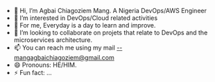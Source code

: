 - 👋 Hi, I’m Agbai Chiagoziem Mang. A Nigeria DevOps/AWS Engineer
- 👀 I’m interested in DevOps/Cloud related activities
- 🌱 For me, Everyday is a day to learn and improve.
- 💞️ I’m looking to collaborate on projets that relate to DevOps and the microservices architecture.
- 📫 You can reach me using my mail --mangagbaichiagoziem@gmail.com
- 😄 Pronouns: HE/HIM.
- ⚡ Fun fact: ...

<!---
MangAgbai/MangAgbai is a ✨ special ✨ repository because its `README.md` (this file) appears on your GitHub profile.
You can click the Preview link to take a look at your changes.
--->
